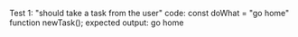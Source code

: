 Test 1: "should take a task from the user"
code:
const doWhat = "go home"
function newTask();
expected output: go home
